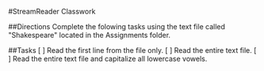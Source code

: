 #StreamReader Classwork

##Directions
Complete the folowing tasks using the text file called "Shakespeare" located in the Assignments folder.

##Tasks
[ ] Read the first line from the file only.
[ ] Read the entire text file.
[ ] Read the entire text file and capitalize all lowercase vowels.


